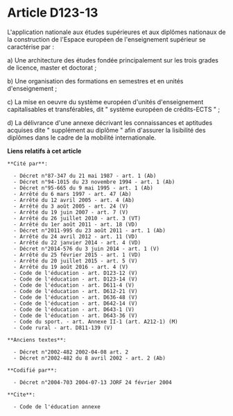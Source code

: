 # Article D123-13

L'application nationale aux études supérieures et aux diplômes nationaux de la construction de l'Espace européen de
l'enseignement supérieur se caractérise par :

a) Une architecture des études fondée principalement sur les trois grades de licence, master et doctorat ;

b) Une organisation des formations en semestres et en unités d'enseignement ;

c) La mise en oeuvre du système européen d'unités d'enseignement capitalisables et transférables, dit " système européen de
crédits-ECTS " ;

d) La délivrance d'une annexe décrivant les connaissances et aptitudes acquises dite " supplément au diplôme " afin d'assurer
la lisibilité des diplômes dans le cadre de la mobilité internationale.

**Liens relatifs à cet article**

	**Cité par**:

	  - Décret n°87-347 du 21 mai 1987 - art. 1 (Ab)
	  - Décret n°94-1015 du 23 novembre 1994 - art. 1 (Ab)
	  - Décret n°95-665 du 9 mai 1995 - art. 1 (Ab)
	  - Arrêté du 6 mars 1997 - art. 47 (Ab)
	  - Arrêté du 12 avril 2005 - art. 4 (Ab)
	  - Arrêté du 3 août 2005 - art. 24 (V)
	  - Arrêté du 19 juin 2007 - art. 7 (V)
	  - Arrêté du 26 juillet 2010 - art. 3 (VT)
	  - Arrêté du 1er août 2011 - art. 18 (VD)
	  - Décret n°2011-995 du 23 août 2011 - art. 1 (Ab)
	  - Arrêté du 24 avril 2012 - art. 11 (VD)
	  - Arrêté du 22 janvier 2014 - art. 4 (VD)
	  - Décret n°2014-576 du 3 juin 2014 - art. 1 (V)
	  - Arrêté du 25 février 2015 - art. 1 (VD)
	  - Arrêté du 20 juillet 2015 - art. 5 (V)
	  - Arrêté du 19 août 2016 - art. 4 (V)
	  - Code de l'éducation - art. D123-12 (V)
	  - Code de l'éducation - art. D123-14 (V)
	  - Code de l'éducation - art. D611-4 (V)
	  - Code de l'éducation - art. D612-21 (V)
	  - Code de l'éducation - art. D636-48 (V)
	  - Code de l'éducation - art. D642-14 (V)
	  - Code de l'éducation - art. D643-1 (V)
	  - Code de l'éducation - art. D643-36 (V)
	  - Code du sport. - art. Annexe II-1 (art. A212-1) (M)
	  - Code rural - art. D811-139 (V)

	**Anciens textes**:

	  - Décret n°2002-482 2002-04-08 art. 2
	  - Décret n°2002-482 du 8 avril 2002 - art. 2 (Ab)

	**Codifié par**:

	  - Décret n°2004-703 2004-07-13 JORF 24 février 2004

	**Cite**:

	  - Code de l'éducation annexe
